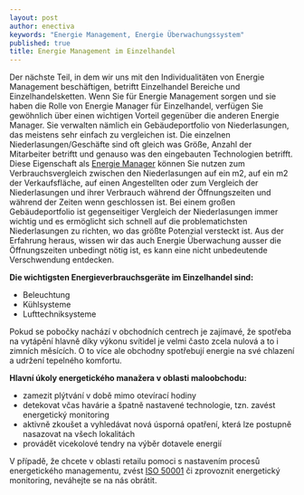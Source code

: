 ```yaml
---
layout: post
author: enectiva
keywords: "Energie Management, Energie Überwachungssystem"
published: true
title: Energie Management im Einzelhandel
---
```




Der nächste Teil, in dem wir uns mit den Individualitäten von Energie Management beschäftigen, betriftt Einzelhandel Bereiche und Einzelhandelsketten. Wenn Sie für Energie Management sorgen und sie haben die Rolle von Energie Manager für Einzelhandel, verfügen Sie gewöhnlich über einen wichtigen Vorteil gegenüber die anderen Energie Manager. Sie verwalten nämlich ein Gebäudeportfolio von Niederlasungen, das meistens sehr einfach zu vergleichen ist. Die einzelnen Niederlasungen/Geschäfte sind oft gleich was Größe, Anzahl der Mitarbeiter betriftt und genauso was den eingebauten Technologien betrifft. Diese Eigenschaft als [Energie Manager](http://www.enerfis.cz/sluzby/energeticky-management/externi-energetik "Externer Energetik") können Sie nutzen zum Verbrauchsvergleich zwischen den Niederlasungen auf ein m2, auf ein m2 der Verkaufsfläche, auf einen Angestellten oder zum Vergleich der Niederlasungen und ihrer Verbrauch während der Öffnungszeiten und während der Zeiten wenn geschlossen ist. Bei einem großen Gebäudeportfolio ist gegenseitiger Vergleich der Niederlasungen immer wichtig und es ermöglicht sich schnell auf die problematichsten Niederlasungen zu richten, wo das größte Potenzial versteckt ist. Aus der Erfahrung heraus, wissen wir das auch Energie Überwachung ausser die Öffnungszeiten unbedingt nötig ist, es kann eine nicht unbedeutende Verschwendung entdecken.

**Die wichtigsten Energieverbrauchsgeräte im Einzelhandel sind:**
- Beleuchtung
- Kühlsysteme
- Lufttechniksysteme

Pokud se pobočky nachází v obchodních centrech je zajímavé, že spotřeba na vytápění hlavně díky výkonu svítidel je velmi často zcela nulová a to i zimních měsících. O to více ale obchodny spotřebují energie na své chlazení a udržení tepelného komfortu.

**Hlavní úkoly energetického manažera v oblasti maloobchodu:**
- zamezit plýtvání v době mimo otevírací hodiny
- detekovat včas havárie a špatně nastavené technologie, tzn. zavést energetický monitoring
- aktivně zkoušet a vyhledávat nová úsporná opatření, která lze postupně nasazovat na všech lokalitách
- provádět vicekolové tendry na výběr dotavele energií

V případě, že chcete v oblasti retailu pomoci s nastavením procesů energetického managementu, zvést [ISO 50001](http://www.enerfis.cz/sluzby/energeticky-management/implementace-iso-50001/general-energy-management "ISO 50001") či zprovoznit energetický monitoring, neváhejte se na nás obrátit.
